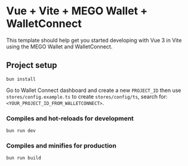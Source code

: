 #  Vue + Vite + MEGO Wallet + WalletConnect

This template should help get you started developing with Vue 3 in Vite using the MEGO Wallet and WalletConnect.

## Project setup
```
bun install
```

Go to Wallet Connect dashboard and create a new `PROJECT_ID` then use `stores/config.example.ts` to create `stores/config/ts`, search for: `<YOUR_PROJECT_ID_FROM_WALLETCONNECT>`.

### Compiles and hot-reloads for development
```
bun run dev
```

### Compiles and minifies for production
```
bun run build
```